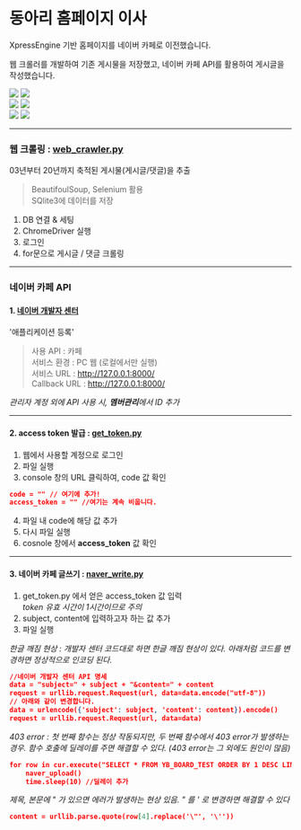# 동아리 홈페이지 이사

XpressEngine 기반 홈페이지를 네이버 카페로 이전했습니다.

웹 크롤러를 개발하여 기존 게시물을 저장했고, 네이버 카페 API를 활용하여 게시글을 작성했습니다.
<div>
<img src="https://img.shields.io/badge/BeautifulSoup-4.9.0-orange?style=flat-square" />
<img src="https://img.shields.io/badge/selenium-webdriver-orange?style=flat-square" />
</div>
<div>
<img src="https://img.shields.io/badge/SQlite-3.21.0-blue?style=flat-square" />
<img src="https://img.shields.io/badge/Django-3.1.4-blue?style=flat-square" />
</div>
<div>
<img src="https://img.shields.io/badge/NAVER-cafe-brightgreen?style=flat-square" />
<img src="https://img.shields.io/badge/NAVER-login-brightgreen?style=flat-square" />
</div>

- - -

### 웹 크롤링 : [web_crawler.py](https://github.com/HYUcoolguy/NAVER-cafe-API/blob/main/web_crawler.py)
03년부터 20년까지 축적된 게시물(게시글/댓글)을 추출
> BeautifoulSoup, Selenium 활용 <br>
> SQlite3에 데이터를 저장

1. DB 연결 & 세팅
2. ChromeDriver 실행
3. 로그인
4. for문으로 게시글 / 댓글 크롤링

- - -
### 네이버 카페 API

#### 1. [네이버 개발자 센터](https://developers.naver.com)

'애플리케이션 등록'

> 사용 API : 카페 <br>
> 서비스 환경 : PC 웹 (로컬에서만 실행) <br>
> 서비스 URL : http://127.0.0.1:8000/ <br>
> Callback URL : http://127.0.0.1:8000/

*관리자 계정 외에 API 사용 시, **멤버관리**에서 ID 추가*

- - -

#### 2. access token 발급 : [get_token.py](https://github.com/HYUcoolguy/NAVER-cafe-API/blob/main/get_token.py) 

1. 웹에서 사용할 계정으로 로그인
2. 파일 실행
3. console 창의 URL 클릭하여, code 값 확인

~~~json
code = "" // 여기에 추가!
access_token = "" //여기는 계속 비웁니다.
~~~

4. 파일 내 code에 해당 값 추가 <br>
5. 다시 파일 실행 <br>
6. cosnole 창에서 **access_token** 값 확인

- - -

#### 3. 네이버 카페 글쓰기 : [naver_write.py](https://github.com/HYUcoolguy/NAVER-cafe-API/blob/main/naver_write.py) 

1. get_token.py 에서 얻은 access_token 값 입력 <br>
*token 유효 시간이 1시간이므로 주의* <br>
2. subject, content에 입력하고자 하는 값 추가
3. 파일 실행

*한글 깨짐 현상 : 개발자 센터 코드대로 하면 한글 깨짐 현상이 있다. 아래처럼 코드를 변경하면 정상적으로 인코딩 된다.*
~~~json
//네이버 개발자 센터 API 명세
data = "subject=" + subject + "&content=" + content
request = urllib.request.Request(url, data=data.encode("utf-8"))
// 아래와 같이 변경합니다.
data = urlencode({'subject': subject, 'content': content}).encode()
request = urllib.request.Request(url, data=data)
~~~
*403 error : 첫 번째 함수는 정상 작동되지만, 두 번째 함수에서 403 error가 발생하는 경우. 함수 호출에 딜레이를 주면 해결할 수 있다. (403 error는 그 외에도 원인이 많음)*
~~~json
for row in cur.execute("SELECT * FROM YB_BOARD_TEST ORDER BY 1 DESC LIMIT 200 OFFSET 1422"):
    naver_upload()
    time.sleep(10) //딜레이 추가
~~~

*제목, 본문에 " 가 있으면 에러가 발생하는 현상 있음. " 를 ' 로 변경하면 해결할 수 있다*
~~~json
content = urllib.parse.quote(row[4].replace('\"', '\''))
~~~
